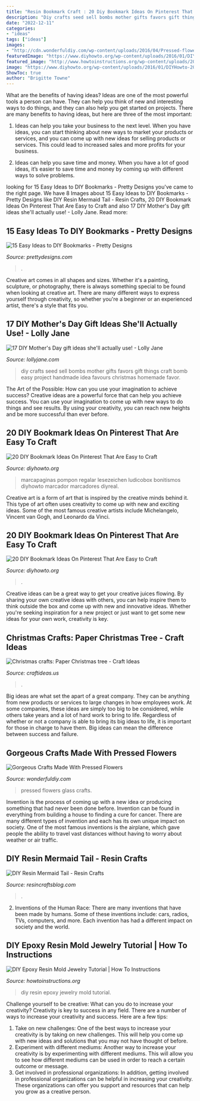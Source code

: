 ```yaml
---
title: "Resin Bookmark Craft : 20 Diy Bookmark Ideas On Pinterest That Are Easy To Craft"
description: "Diy crafts seed sell bombs mother gifts favors gift things craft bomb easy project handmade idea favours christmas homemade favor"
date: "2022-12-11"
categories:
- "ideas"
tags: ["ideas"]
images:
- "http://cdn.wonderfuldiy.com/wp-content/uploads/2016/04/Pressed-flowers-in-glass.jpg"
featuredImage: "https://www.diyhowto.org/wp-content/uploads/2016/01/DIYHowto-20-DIY-Bookmark-Ideas-On-Pinterest-That-Are-Easy-to-Craft14-600x1024.jpg"
featured_image: "http://www.howtoinstructions.org/wp-content/uploads/2016/09/DIY-Epoxy-Resin-Mold-Jewelry-Tutorial-660x344.jpg"
image: "https://www.diyhowto.org/wp-content/uploads/2016/01/DIYHowto-20-DIY-Bookmark-Ideas-On-Pinterest-That-Are-Easy-to-Craft14-600x1024.jpg"
ShowToc: true
author: "Brigitte Towne"
---
```



What are the benefits of having ideas?
Ideas are one of the most powerful tools a person can have. They can help you think of new and interesting ways to do things, and they can also help you get started on projects. There are many benefits to having ideas, but here are three of the most important: 
1. Ideas can help you take your business to the next level. When you have ideas, you can start thinking about new ways to market your products or services, and you can come up with new ideas for selling products or services. This could lead to increased sales and more profits for your business. 

2. Ideas can help you save time and money. When you have a lot of good ideas, it’s easier to save time and money by coming up with different ways to solve problems.

	

		
looking for 15 Easy Ideas to DIY Bookmarks - Pretty Designs you've came to the right page. We have 8 Images about 15 Easy Ideas to DIY Bookmarks - Pretty Designs like DIY Resin Mermaid Tail - Resin Crafts, 20 DIY Bookmark Ideas On Pinterest That Are Easy to Craft and also 17 DIY Mother&#039;s Day gift ideas she&#039;ll actually use! - Lolly Jane. Read more:
		
    
## 15 Easy Ideas To DIY Bookmarks - Pretty Designs

<img loading=lazy src="http://www.prettydesigns.com/wp-content/uploads/2015/10/DIY-Bookmarks.jpg" onerror="this.onerror=null;this.src='https://tse1.mm.bing.net/th?id=OIP.8GR4K7n-b0aGaD2QloxOFQAAAA&amp;pid=15.1';" alt="15 Easy Ideas to DIY Bookmarks - Pretty Designs">

_Source: prettydesigns.com_

>. 

	

Creative art comes in all shapes and sizes. Whether it's a painting, sculpture, or photography, there is always something special to be found when looking at creative art. There are many different ways to express yourself through creativity, so whether you're a beginner or an experienced artist, there's a style that fits you.

    
## 17 DIY Mother&#039;s Day Gift Ideas She&#039;ll Actually Use! - Lolly Jane

<img loading=lazy src="https://diyjoy.com/wp-content/uploads/2016/01/DIY-Seed-Bombs.jpg" onerror="this.onerror=null;this.src='https://tse1.mm.bing.net/th?id=OIP.4xT0Li_MiAJjs4oeuh_3SQHaKX&amp;pid=15.1';" alt="17 DIY Mother&#039;s Day gift ideas she&#039;ll actually use! - Lolly Jane">

_Source: lollyjane.com_

>diy crafts seed sell bombs mother gifts favors gift things craft bomb easy project handmade idea favours christmas homemade favor. 

	

The Art of the Possible: How can you use your imagination to achieve success?
Creative ideas are a powerful force that can help you achieve success. You can use your imagination to come up with new ways to do things and see results. By using your creativity, you can reach new heights and be more successful than ever before.

    
## 20 DIY Bookmark Ideas On Pinterest That Are Easy To Craft

<img loading=lazy src="https://www.diyhowto.org/wp-content/uploads/2016/01/DIYHowto-20-DIY-Bookmark-Ideas-On-Pinterest-That-Are-Easy-to-Craft14-600x1024.jpg" onerror="this.onerror=null;this.src='https://tse2.mm.bing.net/th?id=OIP.i57s3wbRw06RlWuHespxSAHaMo&amp;pid=15.1';" alt="20 DIY Bookmark Ideas On Pinterest That Are Easy to Craft">

_Source: diyhowto.org_

>marcapaginas pompon regalar lesezeichen ludicobox bonitismos diyhowto marcador marcadores diyreal. 

	

Creative art is a form of art that is inspired by the creative minds behind it. This type of art often uses creativity to come up with new and exciting ideas. Some of the most famous creative artists include Michelangelo, Vincent van Gogh, and Leonardo da Vinci.

    
## 20 DIY Bookmark Ideas On Pinterest That Are Easy To Craft

<img loading=lazy src="https://www.diyhowto.org/wp-content/uploads/2016/01/DIYHowto-20-DIY-Bookmark-Ideas-On-Pinterest-That-Are-Easy-to-Craft21-600x870.jpg" onerror="this.onerror=null;this.src='https://tse2.mm.bing.net/th?id=OIP.L5IkVh_aGdEbOclamIvihAHaKv&amp;pid=15.1';" alt="20 DIY Bookmark Ideas On Pinterest That Are Easy to Craft">

_Source: diyhowto.org_

>. 

	

Creative ideas can be a great way to get your creative juices flowing. By sharing your own creative ideas with others, you can help inspire them to think outside the box and come up with new and innovative ideas. Whether you're seeking inspiration for a new project or just want to get some new ideas for your own work, creativity is key.

    
## Christmas Crafts: Paper Christmas Tree - Craft Ideas

<img loading=lazy src="https://www.craftideas.us/wp-content/uploads/2012/10/paper-Christmas-tree.jpg" onerror="this.onerror=null;this.src='https://tse1.mm.bing.net/th?id=OIP.K8HNTp7-i7C4nDgwqKgRCAHaJ4&amp;pid=15.1';" alt="Christmas crafts: Paper Christmas tree - Craft Ideas">

_Source: craftideas.us_

>. 

	

Big ideas are what set the apart of a great company. They can be anything from new products or services to large changes in how employees work. At some companies, these ideas are simply too big to be considered, while others take years and a lot of hard work to bring to life. Regardless of whether or not a company is able to bring its big ideas to life, it is important for those in charge to have them. Big ideas can mean the difference between success and failure.

    
## Gorgeous Crafts Made With Pressed Flowers

<img loading=lazy src="http://cdn.wonderfuldiy.com/wp-content/uploads/2016/04/Pressed-flowers-in-glass.jpg" onerror="this.onerror=null;this.src='https://tse1.mm.bing.net/th?id=OIP.IXF5j4i1tY8RsoalPWh2FQHaJQ&amp;pid=15.1';" alt="Gorgeous Crafts Made With Pressed Flowers">

_Source: wonderfuldiy.com_

>pressed flowers glass crafts. 

	

Invention is the process of coming up with a new idea or producing something that had never been done before. Invention can be found in everything from building a house to finding a cure for cancer. There are many different types of invention and each has its own unique impact on society. One of the most famous inventions is the airplane, which gave people the ability to travel vast distances without having to worry about weather or air traffic.

    
## DIY Resin Mermaid Tail - Resin Crafts

<img loading=lazy src="https://resincraftsblog.com/wp-content/uploads/2019/09/DIY-Resin-Mermaid-Tail-683x1024.png" onerror="this.onerror=null;this.src='https://tse2.mm.bing.net/th?id=OIP.YjRyrTIQ6A0vYjtSnIx0HwHaLG&amp;pid=15.1';" alt="DIY Resin Mermaid Tail - Resin Crafts">

_Source: resincraftsblog.com_

>. 

	

2. Inventions of the Human Race:
There are many inventions that have been made by humans. Some of these inventions include: cars, radios, TVs, computers, and more. Each invention has had a different impact on society and the world.

    
## DIY Epoxy Resin Mold Jewelry Tutorial | How To Instructions

<img loading=lazy src="http://www.howtoinstructions.org/wp-content/uploads/2016/09/DIY-Epoxy-Resin-Mold-Jewelry-Tutorial-660x344.jpg" onerror="this.onerror=null;this.src='https://tse2.mm.bing.net/th?id=OIP.A0LHWfMwRVFTv6BtG46TggHaD3&amp;pid=15.1';" alt="DIY Epoxy Resin Mold Jewelry Tutorial | How To Instructions">

_Source: howtoinstructions.org_

>diy resin epoxy jewelry mold tutorial. 

	

Challenge yourself to be creative: What can you do to increase your creativity?
Creativity is key to success in any field. There are a number of ways to increase your creativity and success. Here are a few tips: 
1. Take on new challenges: One of the best ways to increase your creativity is by taking on new challenges. This will help you come up with new ideas and solutions that you may not have thought of before. 
2. Experiment with different mediums: Another way to increase your creativity is by experimenting with different mediums. This will allow you to see how different mediums can be used in order to reach a certain outcome or message. 
3. Get involved in professional organizations: In addition, getting involved in professional organizations can be helpful in increasing your creativity. These organizations can offer you support and resources that can help you grow as a creative person.

